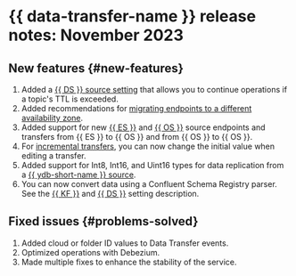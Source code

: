# {{ data-transfer-name }} release notes: November 2023

## New features {#new-features}

1. Added a [{{ DS }} source setting](../operations/endpoint/source/data-streams.md) that allows you to continue operations if a topic's TTL is exceeded.
1. Added recommendations for [migrating endpoints to a different availability zone](../operations/endpoint/migration-to-an-availability-zone.md).
1. Added support for new [{{ ES }}](../operations/endpoint/source/elasticsearch.md) and [{{ OS }}](../operations/endpoint/source/opensearch.md) source endpoints and transfers from {{ ES }} to {{ OS }} and from {{ OS }} to {{ OS }}.
1. For [incremental transfers](../concepts/transfer-lifecycle.md#copy), you can now change the initial value when editing a transfer.
1. Added support for Int8, Int16, and Uint16 types for data replication from a [{{ ydb-short-name }} source](../operations/endpoint/source/ydb.md).
1. You can now convert data using a Confluent Schema Registry parser. See the [{{ KF }}](../operations/endpoint/source/kafka.md) and [{{ DS }}](../operations/endpoint/source/data-streams.md) setting description.

## Fixed issues {#problems-solved}

1. Added cloud or folder ID values to Data Transfer events.
1. Optimized operations with Debezium.
1. Made multiple fixes to enhance the stability of the service.